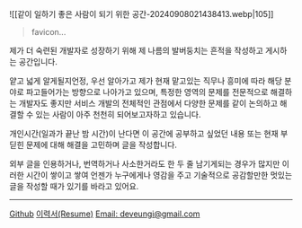 ![[같이 일하기 좋은 사람이 되기 위한 공간-20240908021438413.webp|105]]
> favicon...

제가 더 숙련된 개발자로 성장하기 위해 제 나름의 발버둥치는 흔적을 작성하고 게시하는 공간입니다.

얕고 넓게 알게될지언정, 우선 알아가고 제가 현재 맡고있는 직무나 흥미에 따라 해당 분야로 파고들어가는 방향으로 나아가고 있으며, 특정한 영역의 문제를 전문적으로 해결하는 개발자도 좋지만 서비스 개발의 전체적인 관점에서 다양한 문제를 같이 논의하고 해결할 수 있는 사람이 아주 천천히 되어보고자하고 있습니다.

개인시간(일과가 끝난 밤 시간)이 난다면 이 공간에 공부하고 싶었던 내용 또는 현재 부딛힌 문제에 대해 해결을 고민하며 글을 작성합니다.

외부 글을 인용하거나, 번역하거나 사소한거라도 한 두 줄 남기게되는 경우가 많지만 이러한 시간이 쌓이고 쌓여 언젠가 누구에게나 영감을 주고 기술적으로 공감할만한 멋있는 글을 작성할 때가 있기를 바라고 있어요.

---
[Github](https://github.com/galaxy4276)
[이력서(Resume)](https://pine-epoxy-5c9.notion.site/fbfeafcd12c4426085e41b13f5cad08c?pvs=4)
[Email: deveungi@gmail.com](deveungi@gmail.com)

